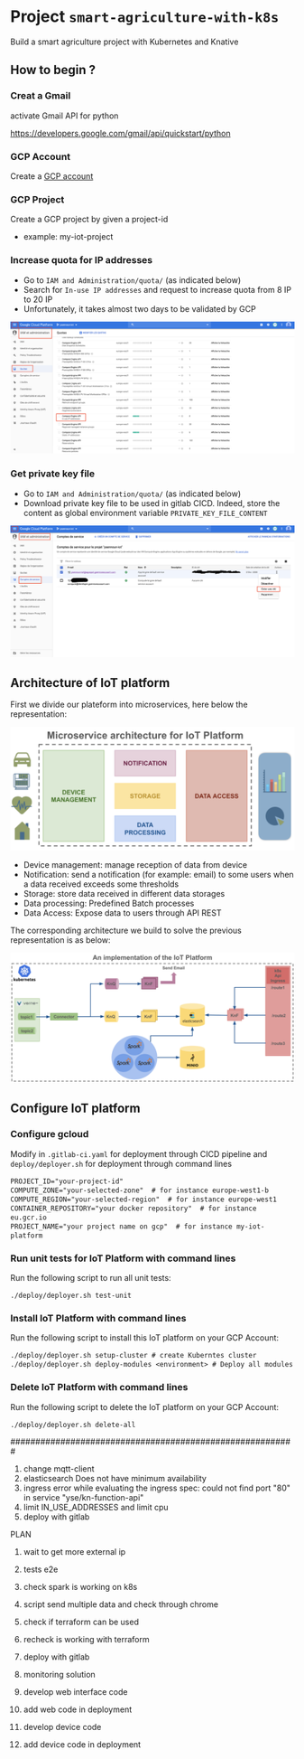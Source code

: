 # Project `smart-agriculture-with-k8s`

Build a smart agriculture project with Kubernetes and Knative

## How to begin ?

### Creat a Gmail 
activate Gmail API for python

https://developers.google.com/gmail/api/quickstart/python

### GCP Account
Create a [GCP account](https://console.cloud.google.com/)

### GCP Project
Create a GCP project by given a project-id
- example: my-iot-project

### Increase quota for IP addresses
- Go to `IAM and Administration/quota/` (as indicated below)
- Search for `In-use IP addresses` and request to increase quota from 8 IP to 20 IP
- Unfortunately, it takes almost two days to be validated by GCP 

![Increase number of external IP](documents/increase-ip-quota.png)
     
### Get private key file
- Go to `IAM and Administration/quota/` (as indicated below)
- Download private key file to be used in gitlab CICD. Indeed, store the content as global environment variable `PRIVATE_KEY_FILE_CONTENT`

![Private key file](documents/get-private-key-file.png)
       
## Architecture of IoT platform 

First we divide our plateform into microservices, here below the representation:

![Architecture of IoT Project](documents/microservices.png)

- Device management: manage reception of data from device
- Notification: send a notification (for example: email) to some users when a data received exceeds some thresholds
- Storage: store data received in different data storages
- Data processing: Predefined Batch processes
- Data Access: Expose data to users through API REST

The corresponding architecture we build to solve the previous representation is as below:

![Architecture of IoT Project](documents/architecture.png)

## Configure IoT platform 

### Configure gcloud

Modify in `.gitlab-ci.yaml` for deployment through CICD pipeline and `deploy/deployer.sh` for deployment through command lines 

    PROJECT_ID="your-project-id"
    COMPUTE_ZONE="your-selected-zone"  # for instance europe-west1-b
    COMPUTE_REGION="your-selected-region"  # for instance europe-west1
    CONTAINER_REPOSITORY="your docker repository"  # for instance eu.gcr.io
    PROJECT_NAME="your project name on gcp"  # for instance my-iot-platform

### Run unit tests for IoT Platform with command lines

Run the following script to run all unit tests:

    ./deploy/deployer.sh test-unit


### Install IoT Platform with command lines

Run the following script to install this IoT platform on your GCP Account:

    ./deploy/deployer.sh setup-cluster # create Kuberntes cluster
    ./deploy/deployer.sh deploy-modules <environment> # Deploy all modules 
    
### Delete IoT Platform with command lines

Run the following script to delete the IoT platform on your GCP Account:

    ./deploy/deployer.sh delete-all


#########################################################
1) change mqtt-client
2) elasticsearch Does not have minimum availability
3) ingress error while evaluating the ingress spec: could not find port "80" in service "yse/kn-function-api" 
4) limit IN_USE_ADDRESSES and limit cpu
4) deploy with gitlab

PLAN
1) wait to get more external ip
2) tests e2e
3) check spark is working on k8s
4) script send multiple data and check through chrome
5) check if terraform can be used
6) recheck is working with terraform
7) deploy with gitlab
8) monitoring solution


8) develop web interface code
9) add web code in deployment
10) develop device code
11) add device code in deployment